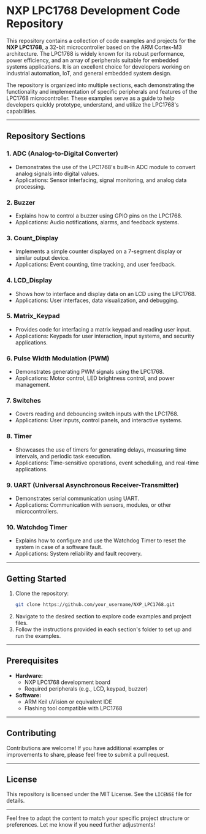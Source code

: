 # NXP LPC1768 Development Code Repository

This repository contains a collection of code examples and projects for the **NXP LPC1768**, a 32-bit microcontroller based on the ARM Cortex-M3 architecture. The LPC1768 is widely known for its robust performance, power efficiency, and an array of peripherals suitable for embedded systems applications. It is an excellent choice for developers working on industrial automation, IoT, and general embedded system design.

The repository is organized into multiple sections, each demonstrating the functionality and implementation of specific peripherals and features of the LPC1768 microcontroller. These examples serve as a guide to help developers quickly prototype, understand, and utilize the LPC1768's capabilities.

---

## Repository Sections

### 1. **ADC (Analog-to-Digital Converter)**
   - Demonstrates the use of the LPC1768's built-in ADC module to convert analog signals into digital values.
   - Applications: Sensor interfacing, signal monitoring, and analog data processing.

### 2. **Buzzer**
   - Explains how to control a buzzer using GPIO pins on the LPC1768.
   - Applications: Audio notifications, alarms, and feedback systems.

### 3. **Count_Display**
   - Implements a simple counter displayed on a 7-segment display or similar output device.
   - Applications: Event counting, time tracking, and user feedback.

### 4. **LCD_Display**
   - Shows how to interface and display data on an LCD using the LPC1768.
   - Applications: User interfaces, data visualization, and debugging.

### 5. **Matrix_Keypad**
   - Provides code for interfacing a matrix keypad and reading user input.
   - Applications: Keypads for user interaction, input systems, and security applications.

### 6. **Pulse Width Modulation (PWM)**
   - Demonstrates generating PWM signals using the LPC1768.
   - Applications: Motor control, LED brightness control, and power management.

### 7. **Switches**
   - Covers reading and debouncing switch inputs with the LPC1768.
   - Applications: User inputs, control panels, and interactive systems.

### 8. **Timer**
   - Showcases the use of timers for generating delays, measuring time intervals, and periodic task execution.
   - Applications: Time-sensitive operations, event scheduling, and real-time applications.

### 9. **UART (Universal Asynchronous Receiver-Transmitter)**
   - Demonstrates serial communication using UART.
   - Applications: Communication with sensors, modules, or other microcontrollers.

### 10. **Watchdog Timer**
   - Explains how to configure and use the Watchdog Timer to reset the system in case of a software fault.
   - Applications: System reliability and fault recovery.

---

## Getting Started

1. Clone the repository:
   ```bash
   git clone https://github.com/your_username/NXP_LPC1768.git
   ```
2. Navigate to the desired section to explore code examples and project files.
3. Follow the instructions provided in each section's folder to set up and run the examples.

---

## Prerequisites

- **Hardware:**
  - NXP LPC1768 development board
  - Required peripherals (e.g., LCD, keypad, buzzer)
- **Software:**
  - ARM Keil uVision or equivalent IDE
  - Flashing tool compatible with LPC1768

---

## Contributing

Contributions are welcome! If you have additional examples or improvements to share, please feel free to submit a pull request.

---

## License

This repository is licensed under the MIT License. See the `LICENSE` file for details.

---

Feel free to adapt the content to match your specific project structure or preferences. Let me know if you need further adjustments!